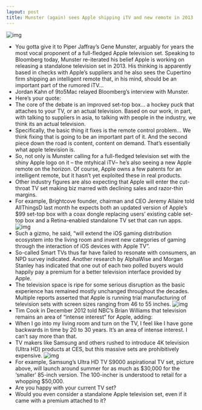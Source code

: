 ```yaml
---
layout: post
title: Munster (again) sees Apple shipping iTV and new remote in 2013
---
```

![img](http://media.idownloadblog.com/wp-content/uploads/2012/12/iTV-under-Christmas-tree.jpg)
* You gotta give it to Piper Jaffray’s Gene Munster, arguably for years the most vocal proponent of a full-fledged Apple television set. Speaking to Bloomberg today, Munster re-iterated his belief Apple is working on releasing a standalone television set in 2013. His thinking is apparently based in checks with Apple’s suppliers and he also sees the Cupertino firm shipping an intelligent remote that, in his mind, should be an important part of the rumored iTV…
* Jordan Kahn of 9to5Mac relayed Bloomberg’s interview with Munster.
* Here’s your quote:
* The core of the debate is an improved set-top box… a hockey puck that attaches to your TV, or an actual television. Based on our work, in part, with talking to suppliers in asia, to talking with people in the industry, we think its an actual television.
* Specifically, the basic thing it fixes is the remote control problem… We think fixing that is going to be an important part of it. And the second piece down the road is content, content on demand. That’s essentially what apple television is.
* So, not only is Munster calling for a full-fledged television set with the shiny Apple logo on it – the mtyhical iTV– he’s also seeing a new Apple remote on the horizon. Of course, Apple owns a few patents for an intelligent remote, but it hasn’t yet exploited these in real products.
* Other industry figures are also expecting that Apple will enter the cut-throat TV set making biz marred with declining sales and razor-thin margins.
* For example, Brightcove founder, chairman and CEO Jeremy Allaire told AllThingsD last month he expects both an updated version of Apple’s $99 set-top box with a coax dongle replacing users’ existing cable set-top box and a Retina-enabled standalone TV set that can run apps.
![img](http://media.idownloadblog.com/wp-content/uploads/2012/12/iTV-mockup-AllThingsD-002.jpg)
* Such a gizmo, he said, “will extend the iOS gaming distribution ecosystem into the living room and invent new categories of gaming through the interaction of iOS devices with Apple TV”.
* So-called Smart TVs thus far have failed to resonate with consumers, an NPD survey indicated. Another research by AlphaWise and Morgan Stanley has indicated that one out of each two polled buyers would happily pay a premium for a better television interface provided by Apple.
* The television space is ripe for some serious disruption as the basic experience has remained mostly unchanged throughout the decades. Multiple reports asserted that Apple is running trial manufacturing of television sets with screen sizes ranging from 46 to 55 inches.
![img](http://media.idownloadblog.com/wp-content/uploads/2012/12/Apple-TV-companion-AllThingsD-001.jpg)
* Tim Cook in December 2012 told NBC’s Brian Williams that television remains an area of “intense interest” for Apple, adding:
* When I go into my living room and turn on the TV, I feel like I have gone backwards in time by 20 to 30 years. It’s an area of intense interest. I can’t say more than that.
* TV makers like Samsung and others rushed to introduce 4K television (Ultra HD) products at CES, but this massive sets are prohibitively expensive.
![img](http://media.idownloadblog.com/wp-content/uploads/2013/01/Samsung-100-inch-Ultra-HD-TV-CES-2013.jpg)
* For example, Samsung’s Ultra HD TV S9000 aspirational TV set, picture above, will launch around summer for as much as $30,000 for the ‘smaller’ 85-inch version. The 100-incher is understood to retail for a whopping $50,000.
* Are you happy with your current TV set?
* Would you even consider a standalone Apple television set, even if it came with a premium attached to it?


